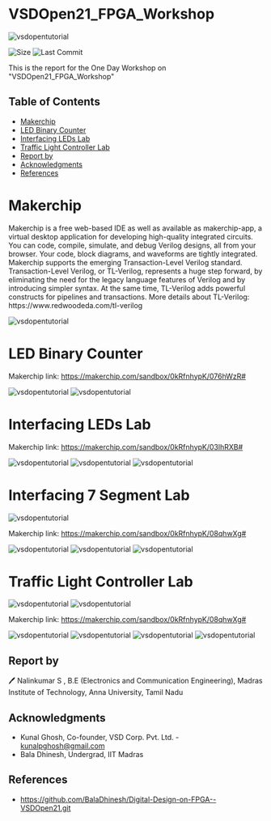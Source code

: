 # VSDOpen21_FPGA_Workshop

![vsdopentutorial](Images/Vsd.png)

![Size](https://img.shields.io/github/repo-size/Nalinkumar2002/VSDOpen21_FPGA_Workshop?color=red)
![Last Commit](https://img.shields.io/github/last-commit/Nalinkumar2002/VSDOpen21_FPGA_Workshop?color=green)

This is the report for the One Day Workshop on "VSDOpen21_FPGA_Workshop"

## Table of Contents
- [Makerchip](#Makerchip)
- [LED Binary Counter](#LED-Binary-Counter)
- [Interfacing LEDs Lab](#Interfacing-LEDs-Lab)
- [Traffic Light Controller Lab ](#Traffic-Light-Controller-Lab )
- [Report by](#Report-by)
- [Acknowledgments](#acknowledgments)
- [References](References)

# Makerchip
<p>
 Makerchip is a free web-based IDE as well as available as makerchip-app, a virtual desktop application for developing high-quality integrated circuits. You can code, compile, simulate, and debug Verilog designs, all from your browser. Your code, block diagrams, and waveforms are tightly integrated. Makerchip supports the emerging Transaction-Level Verilog standard. Transaction-Level Verilog, or TL-Verilog, represents a huge step forward, by eliminating the need for the legacy language features of Verilog and by introducing simpler syntax. At the same time, TL-Verilog adds powerful constructs for pipelines and transactions. More details about TL-Verilog: https://www.redwoodeda.com/tl-verilog
 </p>
 
  ![vsdopentutorial](Images/p4.png)
 


 
 # LED Binary Counter
 
 Makerchip link: https://makerchip.com/sandbox/0kRfnhypK/076hWzR#
 
![vsdopentutorial](Images/le1.png)
![vsdopentutorial](Images/le2.png)

 # Interfacing LEDs Lab 
 
 Makerchip link: https://makerchip.com/sandbox/0kRfnhypK/03lhRXB#
 
![vsdopentutorial](Images/l11.png)
![vsdopentutorial](Images/l12.png)
![vsdopentutorial](Images/l13.png)

 # Interfacing 7 Segment Lab 
 
 ![vsdopentutorial](Images/p2.png)
 
 Makerchip link: https://makerchip.com/sandbox/0kRfnhypK/08qhwXg#
 
![vsdopentutorial](Images/l21.png)
![vsdopentutorial](Images/l22.png)
![vsdopentutorial](Images/l23.png)
 



 # Traffic Light Controller Lab 
 
 ![vsdopentutorial](Images/p3.png)
 ![vsdopentutorial](Images/p1.png)
 
 Makerchip link: https://makerchip.com/sandbox/0kRfnhypK/08qhwXg#
 
![vsdopentutorial](Images/l31.png)
![vsdopentutorial](Images/l32.png)
![vsdopentutorial](Images/l33.png)
![vsdopentutorial](Images/l34.png)



##  Report by 

🖊️  Nalinkumar S , B.E (Electronics and Communication Engineering), Madras Institute of Technology, Anna University, Tamil Nadu 

##  Acknowledgments

 - Kunal Ghosh, Co-founder, VSD Corp. Pvt. Ltd. - kunalpghosh@gmail.com
 - Bala Dhinesh, Undergrad, IIT Madras

##  References

- https://github.com/BalaDhinesh/Digital-Design-on-FPGA--VSDOpen21.git
